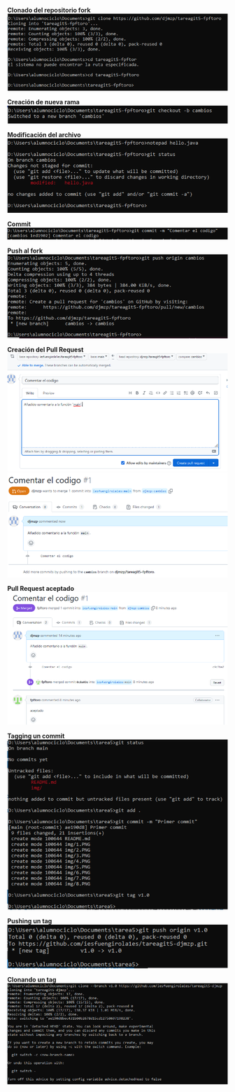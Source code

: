 **Clonado del repositorio fork**  
![1](img/1.PNG)   

**Creación de nueva rama**   
![2](img/2.PNG)   

**Modificación del archivo**   
![3](img/3.PNG)   

**Commit**   
![4](img/4.PNG)   

**Push al fork**   
![5](img/5.PNG)    

**Creación del Pull Request**   
![6](img/6.PNG)   
![7](img/7.PNG)   

**Pull Request aceptado**   
![8](img/8.PNG)   

**Tagging un commit**   
![9](img/9.PNG)

**Pushing un tag**   
![10](img/10.PNG)   

**Clonando un tag**   
![11](img/11.PNG)  